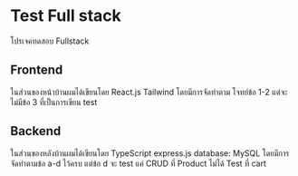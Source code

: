 # Test Full stack

โปรเจคทดสอบ Fullstack 

## Frontend
ในส่วนของหน้าบ้านผมได้เขียนโดย React.js Tailwind โดยมีการจัดทำตาม โจทย์ข้อ 1-2 แต่จะไม่มีข้อ 3 ที่เป็นการเขียน test

## Backend
ในส่วนของหลังบ้านผมได้เขียนโดย TypeScript express.js database: MySQL โดยมีการจัดทำตามข้อ a-d ไว้ครบ
แต่ข้อ d จะ test แค่ CRUD ที่ Product ไม่ได้ Test ที่ cart 


